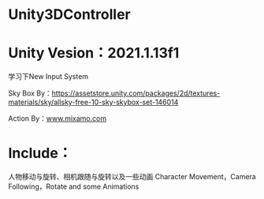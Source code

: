 # Unity3DController

# Unity Vesion：2021.1.13f1

学习下New Input System

Sky Box By：https://assetstore.unity.com/packages/2d/textures-materials/sky/allsky-free-10-sky-skybox-set-146014

Action By：www.mixamo.com

# Include：

人物移动与旋转、相机跟随与旋转以及一些动画
Character Movement，Camera Following，Rotate and some Animations

